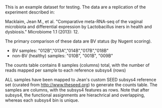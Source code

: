This is an example dataset for testing. The data are a replication of the experiment described in:

Macklaim, Jean M., et al. "Comparative meta-RNA-seq of the vaginal microbiota and differential expression by Lactobacillus iners in health and dysbiosis." Microbiome 1.1 (2013): 12.

The primary comparison of these data are BV status (by Nugent scoring).
- BV samples: "012B","013A","014B","017B","018B"
- non-BV (healthy) samples: "010B", "001B", "009B"

The counts table contains 8 samples (columns) total, with the number of reads mapped per sample to each reference subsys4 (rows)

ALL samples have been mapped to Jean's custom SEED subsys4 reference set (curated from http://www.theseed.org) to generate the counts table. The samples are columns, with the subsys4 features as rows. Note that after subsys4, the functional assignments are hierachrical and overlapping, whereas each subsys4 bin is unique.
